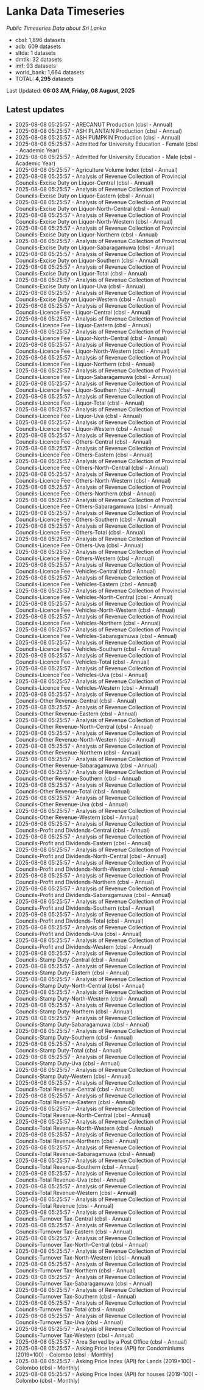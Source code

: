 # Lanka Data Timeseries
*Public Timeseries Data about Sri Lanka*

* cbsl: 1,896 datasets
* adb: 609 datasets
* sltda: 1 datasets
* dmtlk: 32 datasets
* imf: 93 datasets
* world_bank: 1,664 datasets
* TOTAL: **4,295** datasets

Last Updated: **06:03 AM, Friday, 08 August, 2025**

## Latest updates

* 2025-08-08 05:25:57 - ARECANUT Production (cbsl - Annual)
* 2025-08-08 05:25:57 - ASH PLANTAIN Production (cbsl - Annual)
* 2025-08-08 05:25:57 - ASH PUMPKIN Production (cbsl - Annual)
* 2025-08-08 05:25:57 - Admitted for University Education - Female (cbsl - Academic Year)
* 2025-08-08 05:25:57 - Admitted for University Education - Male (cbsl - Academic Year)
* 2025-08-08 05:25:57 - Agriculture Volume Index (cbsl - Annual)
* 2025-08-08 05:25:57 - Analysis of Revenue Collection of Provincial Councils-Excise Duty on Liquor-Central (cbsl - Annual)
* 2025-08-08 05:25:57 - Analysis of Revenue Collection of Provincial Councils-Excise Duty on Liquor-Eastern (cbsl - Annual)
* 2025-08-08 05:25:57 - Analysis of Revenue Collection of Provincial Councils-Excise Duty on Liquor-North-Central (cbsl - Annual)
* 2025-08-08 05:25:57 - Analysis of Revenue Collection of Provincial Councils-Excise Duty on Liquor-North-Western (cbsl - Annual)
* 2025-08-08 05:25:57 - Analysis of Revenue Collection of Provincial Councils-Excise Duty on Liquor-Northern (cbsl - Annual)
* 2025-08-08 05:25:57 - Analysis of Revenue Collection of Provincial Councils-Excise Duty on Liquor-Sabaragamuwa (cbsl - Annual)
* 2025-08-08 05:25:57 - Analysis of Revenue Collection of Provincial Councils-Excise Duty on Liquor-Southern (cbsl - Annual)
* 2025-08-08 05:25:57 - Analysis of Revenue Collection of Provincial Councils-Excise Duty on Liquor-Total (cbsl - Annual)
* 2025-08-08 05:25:57 - Analysis of Revenue Collection of Provincial Councils-Excise Duty on Liquor-Uva (cbsl - Annual)
* 2025-08-08 05:25:57 - Analysis of Revenue Collection of Provincial Councils-Excise Duty on Liquor-Western (cbsl - Annual)
* 2025-08-08 05:25:57 - Analysis of Revenue Collection of Provincial Councils-Licence Fee - Liquor-Central (cbsl - Annual)
* 2025-08-08 05:25:57 - Analysis of Revenue Collection of Provincial Councils-Licence Fee - Liquor-Eastern (cbsl - Annual)
* 2025-08-08 05:25:57 - Analysis of Revenue Collection of Provincial Councils-Licence Fee - Liquor-North-Central (cbsl - Annual)
* 2025-08-08 05:25:57 - Analysis of Revenue Collection of Provincial Councils-Licence Fee - Liquor-North-Western (cbsl - Annual)
* 2025-08-08 05:25:57 - Analysis of Revenue Collection of Provincial Councils-Licence Fee - Liquor-Northern (cbsl - Annual)
* 2025-08-08 05:25:57 - Analysis of Revenue Collection of Provincial Councils-Licence Fee - Liquor-Sabaragamuwa (cbsl - Annual)
* 2025-08-08 05:25:57 - Analysis of Revenue Collection of Provincial Councils-Licence Fee - Liquor-Southern (cbsl - Annual)
* 2025-08-08 05:25:57 - Analysis of Revenue Collection of Provincial Councils-Licence Fee - Liquor-Total (cbsl - Annual)
* 2025-08-08 05:25:57 - Analysis of Revenue Collection of Provincial Councils-Licence Fee - Liquor-Uva (cbsl - Annual)
* 2025-08-08 05:25:57 - Analysis of Revenue Collection of Provincial Councils-Licence Fee - Liquor-Western (cbsl - Annual)
* 2025-08-08 05:25:57 - Analysis of Revenue Collection of Provincial Councils-Licence Fee - Others-Central (cbsl - Annual)
* 2025-08-08 05:25:57 - Analysis of Revenue Collection of Provincial Councils-Licence Fee - Others-Eastern (cbsl - Annual)
* 2025-08-08 05:25:57 - Analysis of Revenue Collection of Provincial Councils-Licence Fee - Others-North-Central (cbsl - Annual)
* 2025-08-08 05:25:57 - Analysis of Revenue Collection of Provincial Councils-Licence Fee - Others-North-Western (cbsl - Annual)
* 2025-08-08 05:25:57 - Analysis of Revenue Collection of Provincial Councils-Licence Fee - Others-Northern (cbsl - Annual)
* 2025-08-08 05:25:57 - Analysis of Revenue Collection of Provincial Councils-Licence Fee - Others-Sabaragamuwa (cbsl - Annual)
* 2025-08-08 05:25:57 - Analysis of Revenue Collection of Provincial Councils-Licence Fee - Others-Southern (cbsl - Annual)
* 2025-08-08 05:25:57 - Analysis of Revenue Collection of Provincial Councils-Licence Fee - Others-Total (cbsl - Annual)
* 2025-08-08 05:25:57 - Analysis of Revenue Collection of Provincial Councils-Licence Fee - Others-Uva (cbsl - Annual)
* 2025-08-08 05:25:57 - Analysis of Revenue Collection of Provincial Councils-Licence Fee - Others-Western (cbsl - Annual)
* 2025-08-08 05:25:57 - Analysis of Revenue Collection of Provincial Councils-Licence Fee - Vehicles-Central (cbsl - Annual)
* 2025-08-08 05:25:57 - Analysis of Revenue Collection of Provincial Councils-Licence Fee - Vehicles-Eastern (cbsl - Annual)
* 2025-08-08 05:25:57 - Analysis of Revenue Collection of Provincial Councils-Licence Fee - Vehicles-North-Central (cbsl - Annual)
* 2025-08-08 05:25:57 - Analysis of Revenue Collection of Provincial Councils-Licence Fee - Vehicles-North-Western (cbsl - Annual)
* 2025-08-08 05:25:57 - Analysis of Revenue Collection of Provincial Councils-Licence Fee - Vehicles-Northern (cbsl - Annual)
* 2025-08-08 05:25:57 - Analysis of Revenue Collection of Provincial Councils-Licence Fee - Vehicles-Sabaragamuwa (cbsl - Annual)
* 2025-08-08 05:25:57 - Analysis of Revenue Collection of Provincial Councils-Licence Fee - Vehicles-Southern (cbsl - Annual)
* 2025-08-08 05:25:57 - Analysis of Revenue Collection of Provincial Councils-Licence Fee - Vehicles-Total (cbsl - Annual)
* 2025-08-08 05:25:57 - Analysis of Revenue Collection of Provincial Councils-Licence Fee - Vehicles-Uva (cbsl - Annual)
* 2025-08-08 05:25:57 - Analysis of Revenue Collection of Provincial Councils-Licence Fee - Vehicles-Western (cbsl - Annual)
* 2025-08-08 05:25:57 - Analysis of Revenue Collection of Provincial Councils-Other Revenue-Central (cbsl - Annual)
* 2025-08-08 05:25:57 - Analysis of Revenue Collection of Provincial Councils-Other Revenue-Eastern (cbsl - Annual)
* 2025-08-08 05:25:57 - Analysis of Revenue Collection of Provincial Councils-Other Revenue-North-Central (cbsl - Annual)
* 2025-08-08 05:25:57 - Analysis of Revenue Collection of Provincial Councils-Other Revenue-North-Western (cbsl - Annual)
* 2025-08-08 05:25:57 - Analysis of Revenue Collection of Provincial Councils-Other Revenue-Northern (cbsl - Annual)
* 2025-08-08 05:25:57 - Analysis of Revenue Collection of Provincial Councils-Other Revenue-Sabaragamuwa (cbsl - Annual)
* 2025-08-08 05:25:57 - Analysis of Revenue Collection of Provincial Councils-Other Revenue-Southern (cbsl - Annual)
* 2025-08-08 05:25:57 - Analysis of Revenue Collection of Provincial Councils-Other Revenue-Total (cbsl - Annual)
* 2025-08-08 05:25:57 - Analysis of Revenue Collection of Provincial Councils-Other Revenue-Uva (cbsl - Annual)
* 2025-08-08 05:25:57 - Analysis of Revenue Collection of Provincial Councils-Other Revenue-Western (cbsl - Annual)
* 2025-08-08 05:25:57 - Analysis of Revenue Collection of Provincial Councils-Profit and Dividends-Central (cbsl - Annual)
* 2025-08-08 05:25:57 - Analysis of Revenue Collection of Provincial Councils-Profit and Dividends-Eastern (cbsl - Annual)
* 2025-08-08 05:25:57 - Analysis of Revenue Collection of Provincial Councils-Profit and Dividends-North-Central (cbsl - Annual)
* 2025-08-08 05:25:57 - Analysis of Revenue Collection of Provincial Councils-Profit and Dividends-North-Western (cbsl - Annual)
* 2025-08-08 05:25:57 - Analysis of Revenue Collection of Provincial Councils-Profit and Dividends-Northern (cbsl - Annual)
* 2025-08-08 05:25:57 - Analysis of Revenue Collection of Provincial Councils-Profit and Dividends-Sabaragamuwa (cbsl - Annual)
* 2025-08-08 05:25:57 - Analysis of Revenue Collection of Provincial Councils-Profit and Dividends-Southern (cbsl - Annual)
* 2025-08-08 05:25:57 - Analysis of Revenue Collection of Provincial Councils-Profit and Dividends-Total (cbsl - Annual)
* 2025-08-08 05:25:57 - Analysis of Revenue Collection of Provincial Councils-Profit and Dividends-Uva (cbsl - Annual)
* 2025-08-08 05:25:57 - Analysis of Revenue Collection of Provincial Councils-Profit and Dividends-Western (cbsl - Annual)
* 2025-08-08 05:25:57 - Analysis of Revenue Collection of Provincial Councils-Stamp Duty-Central (cbsl - Annual)
* 2025-08-08 05:25:57 - Analysis of Revenue Collection of Provincial Councils-Stamp Duty-Eastern (cbsl - Annual)
* 2025-08-08 05:25:57 - Analysis of Revenue Collection of Provincial Councils-Stamp Duty-North-Central (cbsl - Annual)
* 2025-08-08 05:25:57 - Analysis of Revenue Collection of Provincial Councils-Stamp Duty-North-Western (cbsl - Annual)
* 2025-08-08 05:25:57 - Analysis of Revenue Collection of Provincial Councils-Stamp Duty-Northern (cbsl - Annual)
* 2025-08-08 05:25:57 - Analysis of Revenue Collection of Provincial Councils-Stamp Duty-Sabaragamuwa (cbsl - Annual)
* 2025-08-08 05:25:57 - Analysis of Revenue Collection of Provincial Councils-Stamp Duty-Southern (cbsl - Annual)
* 2025-08-08 05:25:57 - Analysis of Revenue Collection of Provincial Councils-Stamp Duty-Total (cbsl - Annual)
* 2025-08-08 05:25:57 - Analysis of Revenue Collection of Provincial Councils-Stamp Duty-Uva (cbsl - Annual)
* 2025-08-08 05:25:57 - Analysis of Revenue Collection of Provincial Councils-Stamp Duty-Western (cbsl - Annual)
* 2025-08-08 05:25:57 - Analysis of Revenue Collection of Provincial Councils-Total Revenue-Central (cbsl - Annual)
* 2025-08-08 05:25:57 - Analysis of Revenue Collection of Provincial Councils-Total Revenue-Eastern (cbsl - Annual)
* 2025-08-08 05:25:57 - Analysis of Revenue Collection of Provincial Councils-Total Revenue-North-Central (cbsl - Annual)
* 2025-08-08 05:25:57 - Analysis of Revenue Collection of Provincial Councils-Total Revenue-North-Western (cbsl - Annual)
* 2025-08-08 05:25:57 - Analysis of Revenue Collection of Provincial Councils-Total Revenue-Northern (cbsl - Annual)
* 2025-08-08 05:25:57 - Analysis of Revenue Collection of Provincial Councils-Total Revenue-Sabaragamuwa (cbsl - Annual)
* 2025-08-08 05:25:57 - Analysis of Revenue Collection of Provincial Councils-Total Revenue-Southern (cbsl - Annual)
* 2025-08-08 05:25:57 - Analysis of Revenue Collection of Provincial Councils-Total Revenue-Uva (cbsl - Annual)
* 2025-08-08 05:25:57 - Analysis of Revenue Collection of Provincial Councils-Total Revenue-Western (cbsl - Annual)
* 2025-08-08 05:25:57 - Analysis of Revenue Collection of Provincial Councils-Total Revenue (cbsl - Annual)
* 2025-08-08 05:25:57 - Analysis of Revenue Collection of Provincial Councils-Turnover Tax-Central (cbsl - Annual)
* 2025-08-08 05:25:57 - Analysis of Revenue Collection of Provincial Councils-Turnover Tax-Eastern (cbsl - Annual)
* 2025-08-08 05:25:57 - Analysis of Revenue Collection of Provincial Councils-Turnover Tax-North-Central (cbsl - Annual)
* 2025-08-08 05:25:57 - Analysis of Revenue Collection of Provincial Councils-Turnover Tax-North-Western (cbsl - Annual)
* 2025-08-08 05:25:57 - Analysis of Revenue Collection of Provincial Councils-Turnover Tax-Northern (cbsl - Annual)
* 2025-08-08 05:25:57 - Analysis of Revenue Collection of Provincial Councils-Turnover Tax-Sabaragamuwa (cbsl - Annual)
* 2025-08-08 05:25:57 - Analysis of Revenue Collection of Provincial Councils-Turnover Tax-Southern (cbsl - Annual)
* 2025-08-08 05:25:57 - Analysis of Revenue Collection of Provincial Councils-Turnover Tax-Total (cbsl - Annual)
* 2025-08-08 05:25:57 - Analysis of Revenue Collection of Provincial Councils-Turnover Tax-Uva (cbsl - Annual)
* 2025-08-08 05:25:57 - Analysis of Revenue Collection of Provincial Councils-Turnover Tax-Western (cbsl - Annual)
* 2025-08-08 05:25:57 - Area Served by a Post Office (cbsl - Annual)
* 2025-08-08 05:25:57 - Asking Price Index (API) for Condominiums (2019=100) - Colombo (cbsl - Monthly)
* 2025-08-08 05:25:57 - Asking Price Index (API) for Lands (2019=100) - Colombo (cbsl - Monthly)
* 2025-08-08 05:25:57 - Asking Price Index (API) for houses (2019-100) - Colombo (cbsl - Monthly)